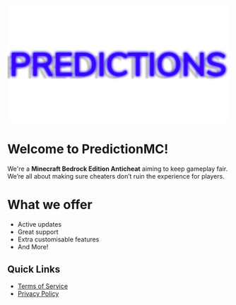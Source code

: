 ![Logo](https://raw.githubusercontent.com/PredictionMC/.github/main/profile/logo.png)
# Welcome to PredictionMC!

We're a **Minecraft Bedrock Edition Anticheat** aiming to keep gameplay fair. We’re all about making sure cheaters don’t ruin the experience for players.

# What we offer

- Active updates
- Great support
- Extra customisable features
- And More!

## Quick Links
- [Terms of Service](#)
- [Privacy Policy](#)
